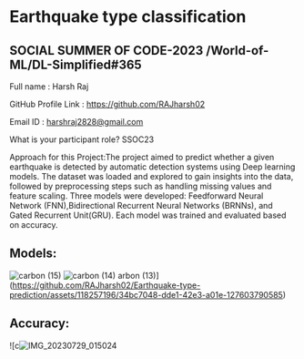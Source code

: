 
# Earthquake type classification
## SOCIAL SUMMER OF CODE-2023 /World-of-ML/DL-Simplified#365


Full name : Harsh Raj

GitHub Profile Link : https://github.com/RAJharsh02

Email ID : harshraj2828@gmail.com


What is your participant role? SSOC23



Approach for this Project:The project aimed to predict whether a given earthquake is detected by automatic detection systems using Deep learning models. The dataset was loaded and explored to gain insights into the data, followed by preprocessing steps such as handling missing values and feature scaling. Three models were developed: Feedforward Neural Network (FNN),Bidirectional Recurrent Neural Networks (BRNNs), and Gated Recurrent Unit(GRU). Each model was trained and evaluated based on accuracy.

## Models:

![carbon (15)](https://github.com/RAJharsh02/Earthquake-type-prediction/assets/118257196/450c42dc-6562-4975-bfc4-7167d172543a)
![carbon (14)](https://github.com/RAJharsh02/Earthquake-type-prediction/assets/118257196/0da7f98d-39c3-4fed-b013-5a053db8d580)
arbon (13)](https://github.com/RAJharsh02/Earthquake-type-prediction/assets/118257196/34bc7048-dde1-42e3-a01e-127603790585)
## Accuracy:
![c![IMG_20230729_015024](https://github.com/RAJharsh02/Earthquake-type-prediction/assets/118257196/bff01822-2e2f-4d12-9bf6-9eac75924552)
